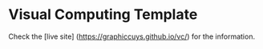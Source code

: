 # Visual Computing Template

Check the [live site] (https://graphiccuys.github.io/vc/) for the information.